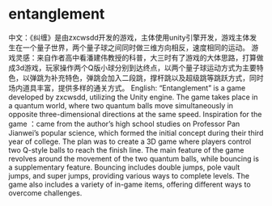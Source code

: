 # entanglement
中文：《纠缠》是由zxcwsdd开发的游戏，主体使用unity引擎开发，游戏主体发生在一个量子世界，两个量子球之间同时做三维方向相反，速度相同的运动。
游戏灵感：来自作者高中看潘建伟教授的科普，大三时有了游戏的大体思路，打算做成3d游戏，玩家操作两个Q版小球分别到达终点，以两个量子球运动方式为主要特色，以弹跳为补充特色，弹跳会加入二段跳，撑杆跳以及超级跳等跳跃方式，同时场内道具丰富，提供多样的通关方式。
English: “Entanglement” is a game developed by zxcwsdd, utilizing the Unity engine. The game takes place in a quantum world, where two quantum balls move simultaneously in opposite three-dimensional directions at the same speed.
Inspiration for the game ：came from the author’s high school studies on Professor Pan Jianwei’s popular science, which formed the initial concept during their third year of college. The plan was to create a 3D game where players control two Q-style balls to reach the finish line. The main feature of the game revolves around the movement of the two quantum balls, while bouncing is a supplementary feature. Bouncing includes double jumps, pole vault jumps, and super jumps, providing various ways to complete levels. The game also includes a variety of in-game items, offering different ways to overcome challenges.
